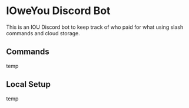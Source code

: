 # IOweYou Discord Bot
This is an IOU Discord bot to keep track of who paid for what using slash commands and cloud storage. 

## Commands
temp

## Local Setup
temp
